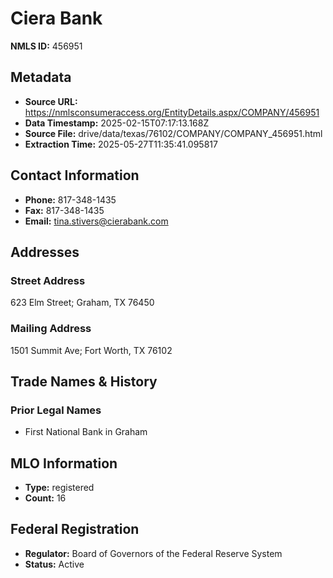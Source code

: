 # Ciera Bank

**NMLS ID:** 456951

## Metadata
- **Source URL:** https://nmlsconsumeraccess.org/EntityDetails.aspx/COMPANY/456951
- **Data Timestamp:** 2025-02-15T07:17:13.168Z
- **Source File:** drive/data/texas/76102/COMPANY/COMPANY_456951.html
- **Extraction Time:** 2025-05-27T11:35:41.095817

## Contact Information
- **Phone:** 817-348-1435
- **Fax:** 817-348-1435
- **Email:** tina.stivers@cierabank.com

## Addresses
### Street Address
623 Elm Street; Graham, TX 76450

### Mailing Address
1501 Summit Ave; Fort Worth, TX 76102

## Trade Names & History
### Prior Legal Names
- First National Bank in Graham

## MLO Information
- **Type:** registered
- **Count:** 16

## Federal Registration
- **Regulator:** Board of Governors of the Federal Reserve System
- **Status:** Active
